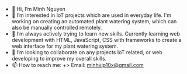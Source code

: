 - 👋 Hi, I’m Minh Nguyen
- 👀 I’m interested in IoT projects which are used in everyday life. I'm working on creating an automated plant watering system, which can also be manually controlled remotely.
- 🌱 I’m always actively trying to learn new skills. Currently learning web development with HTML, JavaScript, CSS with frameworks to create a web interface for my plant watering system.
- 💞️ I’m looking to collaborate on any projects IoT related, or web developing to improve my overall skills.
- 📫 How to reach me:
      +> Email: minhvip10x@gmail.com

<!---
minh981205/minh981205 is a ✨ special ✨ repository because its `README.md` (this file) appears on your GitHub profile.
You can click the Preview link to take a look at your changes.
--->
